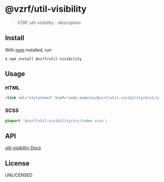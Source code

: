 # @vzrf/util-visibility

> VZRF util-visibility - description

## Install

With [npm](https://npmjs.org/) installed, run

```
$ npm install @vzrf/util-visibility
```

## Usage

### HTML
```html
<link rel="stylesheet" href="node_modules/@vzrf/util-visibility/dist/index.css">
```

### SCSS
```scss
@import '@vzrf/util-visibility/src/index.scss';
```

## API
[util-visibility Docs](https://vzrf-docs.cfappsawsnpeast.ebiz.verizon.com/utilities/utility-visibility)

## License
UNLICENSED

